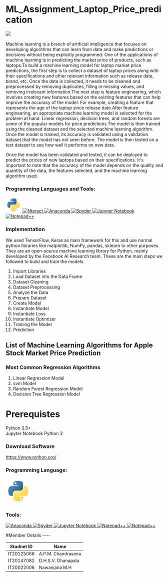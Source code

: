 # ML_Assignment_Laptop_Price_predication


<img src="https://www.google.com/url?sa=i&url=https%3A%2F%2Fcurrency.com%2Frally-price-prediction&psig=AOvVaw1LXyrWdhUZZfxezUgFiLqh&ust=1682003991755000&source=images&cd=vfe&ved=0CA4QjRxqFwoTCMjB2Kiftv4CFQAAAAAdAAAAABAI">


Machine learning is a branch of artificial intelligence that focuses on developing algorithms that can learn from data and make predictions or decisions without being explicitly programmed. One of the applications of machine learning is in predicting the market price of products, such as laptops.To build a machine learning model for laptop market price predictions, the first step is to collect a dataset of laptop prices along with their specifications and other relevant information such as release date, brand, etc. Once the data is collected, it needs to be cleaned and preprocessed by removing duplicates, filling in missing values, and removing irrelevant information.The next step is feature engineering, which involves creating new features based on the existing features that can help improve the accuracy of the model. For example, creating a feature that represents the age of the laptop since release date.After feature engineering, an appropriate machine learning model is selected for the problem at hand. Linear regression, decision trees, and random forests are some of the popular models for price predictions.The model is then trained using the cleaned dataset and the selected machine learning algorithm. Once the model is trained, its accuracy is validated using a validation dataset that the model has not seen before. The model is then tested on a test dataset to see how well it performs on new data.

Once the model has been validated and tested, it can be deployed to predict the prices of new laptops based on their specifications. It's important to note that the accuracy of the model depends on the quality and quantity of the data, the features selected, and the machine learning algorithm used.

<h3 align="left">Programming Languages and Tools:</h3>
<p align="left"> </a> <a href="https://www.python.org" target="_blank"> <img src="https://raw.githubusercontent.com/devicons/devicon/master/icons/python/python-original.svg" alt="python" width="50" height="50"/>  </a> <a href="https://nteract.io/" target="_blank"> <img src="https://avatars.githubusercontent.com/u/12401040?s=200&v=4" alt="Nteract" width="50" height="50"/> </a> <a href="https://anaconda.org/" target="_blank"> <img src="https://www.clipartkey.com/mpngs/m/227-2271689_transparent-anaconda-logo-png.png" alt="Anaconda" width="50" height="50"/> </a> <a href="https://www.spyder-ide.org/" target="_blank"> <img src="https://www.pinclipart.com/picdir/middle/180-1807410_spyder-icon-clipart.png" alt="Spyder" width="50" height="50"/> </a> <a href="https://jupyter.org/" target="_blank"> <img src="https://upload.wikimedia.org/wikipedia/commons/3/38/Jupyter_logo.svg" alt="Jupyter Notebook" width="50" height="50"/> </a> <a href="https://notepad-plus-plus.org/" target="_blank"> <img src="https://logos-download.com/wp-content/uploads/2019/07/Notepad_Logo.png" alt="Notepad++" width="50" height="50"/> </a> </p>

### Implementation

We used TensorFlow, Keras as main framework for this and use normal python libraries like matplotlib, NumPy, pandas, sklearn to other purposes. They are an open-source machine learning library for Python, mainly developed by the Facebook AI Research team. These are the main steps we followed to build and train the models.

1. Import Libraries
2. Load Dataset into the Data Frame
3. Dataset Cleaning
4. Dataset Preprocessing
5. Analyze the Data
6. Prepare Dataset
7. Create Model
8. Instantiate Model
9. Instantiate Loss
10. Instantiate Optimizer
11. Training the Model
12. Prediction

## List of Machine Learning Algorithms for Apple Stock Market Price Prediction

### Most Common Regression Algorithms

1. Linear Regression Model
2. svm Model
3. Random Forest Regression Model
4. Decision Tree Regression Model

# Prerequistes

Python 3.5+  
Jupyter Notebook Python 3

### Download Software

https://www.python.org/

<h3 align="left"> Programming Language:</h3>
<p align="left"> </a> <a href="https://www.python.org" target="_blank"> <img src="https://raw.githubusercontent.com/devicons/devicon/master/icons/python/python-original.svg" alt="python" width="80" height="80"/> </a>

<h3 align="left">Tools:</h3>
<p align="left"> </a> <a href="https://anaconda.org/" target="_blank"> <img src="https://www.clipartkey.com/mpngs/m/227-2271689_transparent-anaconda-logo-png.png" alt="Anaconda" width="80" height="80"/> </a> <a href="https://www.spyder-ide.org/" target="_blank"> <img src="https://www.kindpng.com/picc/m/86-862450_spyder-python-logo-png-transparent-png.png" alt="Spyder" width="80" height="80"/> </a> <a href="https://jupyter.org/" target="_blank"> <img src="https://upload.wikimedia.org/wikipedia/commons/3/38/Jupyter_logo.svg" alt="Jupyter Notebook" width="80" height="80"/> </a> <a href="https://notepad-plus-plus.org/" target="_blank"> <img src="https://logos-download.com/wp-content/uploads/2019/07/Notepad_Logo.png" alt="Notepad++" width="80" height="80"/> </a> <a href="https://www.jetbrains.com/pycharm/" target="_blank"> <img src="https://brandeps.com/logo-download/P/Pycharm-logo-vector-01.svg" alt="Notepad++" width="80" height="80"/> </a> </p>


#Member Details ----

| Studnet ID | Name |
|--|--|
|IT20125066| A.P.M. Chandrasena|
|IT20147082| D.H.S.V. Dhanapala|
|IT20022006| Nawanjana M.H|
